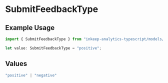 # SubmitFeedbackType

## Example Usage

```typescript
import { SubmitFeedbackType } from "inkeep-analytics-typescript/models/operations";

let value: SubmitFeedbackType = "positive";
```

## Values

```typescript
"positive" | "negative"
```